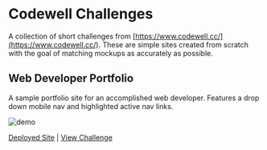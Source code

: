 # Codewell Challenges

A collection of short challenges from [https://www.codewell.cc/](https://www.codewell.cc/). These are simple sites created from scratch with the goal of matching mockups as accurately as possible.

## Web Developer Portfolio

A sample portfolio site for an accomplished web developer. Features a drop down mobile nav and highlighted active nav links.

![demo](./web-developer-portfolio/Demo.gif)

[Deployed Site](https://michael-rodriguez22.github.io/Codwell-web-developer-portfolio/) | [View Challenge](https://www.codewell.cc/challenges/web-developer-portfolio--617d4897a383e41090a3e46f)
